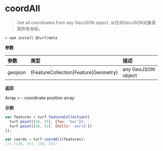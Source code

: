 # coordAll

> Get all coordinates from any GeoJSON object.
> 从任何GeoJSON对象获取所有坐标。

```text
> npm install @turf/meta
```

**参数**

| 参数    | 类型                                   | 描述               |
| :------ | :------------------------------------- | :----------------- |
| geojson | (FeatureCollection\|Feature\|Geometry) | any GeoJSON object |

**返回**

Array > - coordinate position array

**示例**

```js
var features = turf.featureCollection([
  turf.point([26, 37], {foo: 'bar'}),
  turf.point([36, 53], {hello: 'world'})
]);

var coords = turf.coordAll(features);
//= [[26, 37], [36, 53]]
```